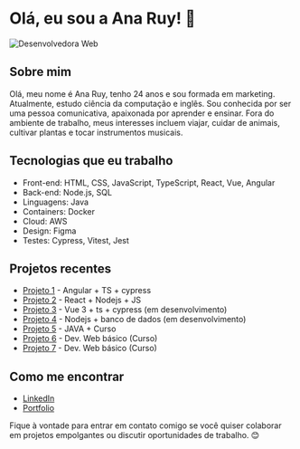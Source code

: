 # Olá, eu sou a Ana Ruy! 👋

![Desenvolvedora Web](https://media.giphy.com/media/yyVph7ANKftIs/giphy.gif)

## Sobre mim
Olá, meu nome é Ana Ruy, tenho 24 anos e sou formada em marketing. Atualmente, estudo ciência da computação e inglês. Sou conhecida por ser uma pessoa comunicativa, apaixonada por aprender e ensinar. Fora do ambiente de trabalho, meus interesses incluem viajar, cuidar de animais, cultivar plantas e tocar instrumentos musicais. 

## Tecnologias que eu trabalho
- Front-end: HTML, CSS, JavaScript, TypeScript, React, Vue, Angular
- Back-end: Node.js, SQL
- Linguagens: Java
- Containers: Docker
- Cloud: AWS
- Design: Figma
- Testes: Cypress, Vitest, Jest

## Projetos recentes
- [Projeto 1](https://github.com/RuyLuques/project-chuva) - Angular + TS + cypress
- [Projeto 2](https://github.com/RuyLuques/project-portfolio-1) - React + Nodejs + JS
- [Projeto 3](https://github.com/RuyLuques/Lab-Frontend) - Vue 3 + ts + cypress (em desenvolvimento)
- [Projeto 4](https://github.com/RuyLuques/Lab-Backend) - Nodejs + banco de dados (em desenvolvimento)
- [Projeto 5](https://github.com/RuyLuques/Curso-GENERATION) - JAVA + Curso 
- [Projeto 6](https://github.com/RuyLuques/Curso-SENAI) - Dev. Web básico (Curso)
- [Projeto 7](https://github.com/RuyLuques/Curso-PROGRAMARIA) - Dev. Web básico (Curso)
  
## Como me encontrar
- [LinkedIn](https://www.linkedin.com/in/ruyluques/)
- [Portfolio](https://www.ruyluques.com.br/)

Fique à vontade para entrar em contato comigo se você quiser colaborar em projetos empolgantes ou discutir oportunidades de trabalho. 😊
